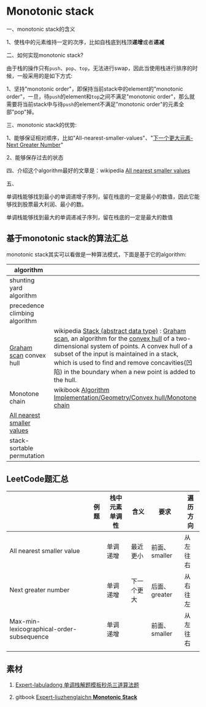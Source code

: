 # Monotonic stack

一、monotonic stack的含义

1、使栈中的元素维持一定的次序，比如自栈底到栈顶**递增**或者**递减**

二、如何实现monotonic stack?

由于栈的操作只有`push`、`pop`、`top`，无法进行swap，因此当使用栈进行排序的时候，一般采用的是如下方式: 

1、坚持"monotonic order"，即保持当前stack中的element的"monotonic order"，一旦，待`push`的element和`top`之间不满足"monotonic order"，那么就需要将当前stack中与待`push`的element不满足"monotonic order"的元素全部"pop"掉。

三、monotonic stack的优势:

1、能够保证相对顺序，比如"All-nearest-smaller-values"、"[下一个更大元素-Next Greater Number](https://leetcode.cn/problems/next-greater-element-i/)"

2、能够保存过去的状态

四、介绍这个algorithm最好的文章是：wikipedia [All nearest smaller values](https://en.wikipedia.org/wiki/All_nearest_smaller_values) 

五、

单调栈能够找到最小的单调递增子序列，留在栈底的一定是最小的数值，因此它能够找到股票最大利润、最小的数。

单调栈能够找到最大的单调递减子序列，留在栈底的一定是最大的数值



## 基于monotonic stack的算法汇总

monotonic stack其实可以看做是一种算法模式，下面是基于它的algorithm:

| algorithm                                                    |                                                              |
| ------------------------------------------------------------ | ------------------------------------------------------------ |
| shunting yard algorithm                                      |                                                              |
| precedence climbing algorithm                                |                                                              |
| [Graham scan](https://en.wikipedia.org/wiki/Graham_scan) convex hull | wikipedia [Stack (abstract data type)](https://en.wikipedia.org/wiki/Stack_(abstract_data_type)) : [Graham scan](https://en.wikipedia.org/wiki/Graham_scan), an algorithm for the [convex hull](https://en.wikipedia.org/wiki/Convex_hull) of a two-dimensional system of points. A convex hull of a subset of the input is maintained in a stack, which is used to find and remove concavities(凹陷) in the boundary when a new point is added to the hull. |
| Monotone chain                                               | wikibook [Algorithm Implementation/Geometry/Convex hull/Monotone chain](https://en.wikibooks.org/wiki/Algorithm_Implementation/Geometry/Convex_hull/Monotone_chain) |
| [All nearest smaller values](https://en.wikipedia.org/wiki/All_nearest_smaller_values) |                                                              |
| stack- sortable permutation                                  |                                                              |





## LeetCode题汇总

|                                           | 例题 | 栈中元素单调性 | 含义       | 要求          | 遍历方向 |
| ----------------------------------------- | ---- | -------------- | ---------- | ------------- | -------- |
| All nearest smaller value                 |      | 单调递增       | 最近更小   | 前面、smaller | 从左往右 |
| Next greater number                       |      | 单调递增       | 下一个更大 | 后面、greater | 从右往左 |
| Max-min-lexicographical-order-subsequence |      | 单调递增       |            | 前面、smaller | 从左往右 |
|                                           |      |                |            |               |          |



## 素材

1. [Expert-labuladong 单调栈解题模板秒杀三道算法题](https://mp.weixin.qq.com/s?__biz=MzAxODQxMDM0Mw==&mid=2247487704&idx=1&sn=eb9ac24c644aa0950638c9b20384e982&scene=21#wechat_redirect) 

2. gitbook [Expert-liuzhenglaichn **Monotonic Stack**](https://liuzhenglaichn.gitbook.io/algorithm/monotonic-stack)



